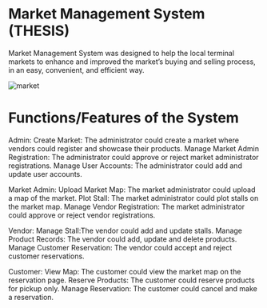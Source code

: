 # Market Management System (THESIS)
  Market Management System was designed to help the local terminal markets to enhance and improved the market’s buying and selling process, in an easy, convenient, and efficient way.

![market](https://github.com/ruyembiado/marketmanagementsystem/assets/114800689/9a768e6c-9a3c-4c6b-8760-1d15328d56f1)

# Functions/Features of the System
Admin:
Create Market: The administrator could create a market where vendors could register and showcase their products.
Manage Market Admin Registration: The administrator could approve or reject market administrator registrations.
Manage User Accounts: The administrator could add and update user accounts.

Market Admin:
Upload Market Map: The market administrator could upload a map of the market.
Plot Stall: The market administrator could plot stalls on the market map.
Manage Vendor Registration: The market administrator could approve or reject vendor registrations.

Vendor:
Manage Stall:The vendor could add and update stalls.
Manage Product Records: The vendor could add, update and delete products.
Manage Customer Reservation: The vendor could accept and reject customer reservations.

Customer:
View Map: The customer could view the market map on the reservation page.
Reserve Products: The customer could reserve products for pickup only.
Manage Reservation: The customer could cancel and make a reservation.
